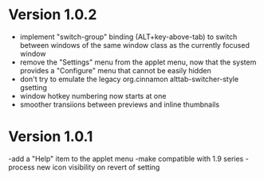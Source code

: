 Version 1.0.2
=============
- implement "switch-group" binding (ALT+key-above-tab) to switch between windows of the same window class as the currently focused window
- remove the "Settings" menu from the applet menu, now that the system provides a "Configure" menu that cannot be easily hidden
- don't try to emulate the legacy org.cinnamon alttab-switcher-style gsetting
- window hotkey numbering now starts at one
- smoother transiions between previews and inline thumbnails

Version 1.0.1
=============
-add a "Help" item to the applet menu
-make compatible with 1.9 series
-process new icon visibility on revert of setting
